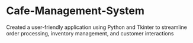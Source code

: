 # Cafe-Management-System
Created a user-friendly application using Python and Tkinter to streamline order processing, inventory management, and customer interactions
